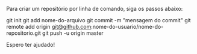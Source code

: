 Para criar um repositório por linha de comando, siga os passos abaixo:

git init
git add nome-do-arquivo
git commit -m "mensagem do commit"
git remote add origin git@github.com:nome-do-usuario/nome-do-repositorio.git
git push -u origin master

Espero ter ajudado! 
